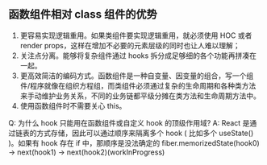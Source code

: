## 函数组件相对 class 组件的优势

1. 更容易实现逻辑重用。如果类组件要实现逻辑重用，就必须使用 HOC 或者 render props，这样在增加不必要的元素层级的同时也让人难以理解；
2. 关注点分离。能够将复杂组件通过 hooks 拆分成足够细的各个功能再拼凑在一起。
3. 更高效简洁的编码方式。函数组件是一种自变量、因变量的组合，写一个组件/程序就像在组织方程组，而类组件必须通过复杂的生命周期和各种类方法来手动维护业务关系，不同的业务链都平级分摊在类方法和生命周期方法中。
4. 使用函数组件时不需要关心 this。



Q: 为什么 hook 只能用在函数组件或自定义 hook 的顶级作用域?
A: React 是通过链表的方式存储，因此可以通过顺序来隔离多个 hook ( 比如多个 useState() )。如果有 hook 存在 if 中，那顺序是没法确定的
fiber.memorizedState(hook0) -> next(hook1) -> next(hook2)(workInProgress)
